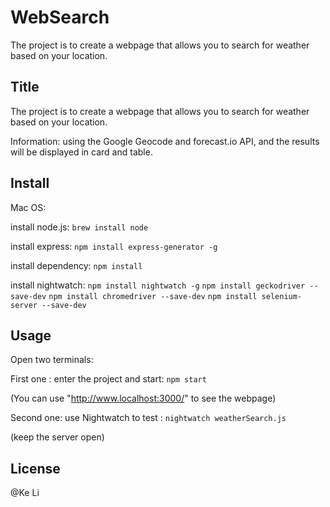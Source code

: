 # WebSearch

The project is to create a webpage that allows you to search for weather based on your location.

## Title
    
The project is to create a webpage that allows you to search for weather based on your location.
    
Information: using the Google Geocode and forecast.io API, and the results will be displayed in card and table.
    

## Install
Mac OS:
    
install node.js: `brew install node`
    
install express: `npm install express-generator -g`
    
install dependency: `npm install`

install nightwatch: `npm install nightwatch -g`
                    `npm install geckodriver --save-dev`
                    `npm install chromedriver --save-dev`
                    `npm install selenium-server --save-dev`


## Usage
Open two terminals:

First one : enter the project and start: `npm start`
    
(You can use "http://www.localhost:3000/" to see the webpage)

Second one: use Nightwatch to test : `nightwatch weatherSearch.js`
    
(keep the server open)


## License
@Ke Li
